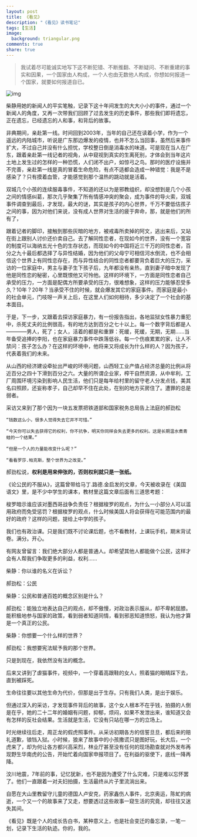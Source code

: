 ```yaml
---
layout: post
title: 《看见》
description: "《看见》读书笔记"
tags: [生活]
image:
  background: triangular.png
comments: true
share: true
---
```


> 我试着尽可能诚实地写下这不断犯错、不断推翻、不断疑问、不断重建的事实和因果，一个国家由人构成，一个人也由无数他人构成，你想如何报道一个国家，就要如何报道自已。

![img](http://img10.360buyimg.com/n0/g6/M01/04/03/rBEGF1C8IicIAAAAAAEfxZpz3YEAAAzgQLIx4kAAR_d370.jpg)

<!-- more -->

柴静用她的新闻人的平实笔触，记录下这十年间发生的大大小小的事件，通过一个新闻人的角度，又再一次带我们回顾了过去发生的历史事件，那些我们即将遗忘，正在遗忘，已经遗忘的人和事，和背后的故事。

非典期间，亲赴第一线。时间回到2003年，当年的自己还在读着小学，作为一个遥远的内陆城市，听说是广东那边爆发的疫情，也并不怎么当回事，虽然后来事件扩大，不过自己并没有什么担忧，学校整日倒是消毒水的味道。可是现在当人在广东，跟着亲赴第一线记者的视角，从中窥视到真实的生离死别，才体会到当年这片土地上发生过的怎样的一种恐慌，人们闭不出户，如惊弓之鸟。那时的医疗设施并不完善，亲赴第一线是真的冒着生命危险，有点不适都会造成一种错觉：我是不是感染了？只有摸着血管，才能感觉到那个温热的跳动就是活着。

双城几个小孩的连续服毒事件，不知道的还以为是邪教组织，却没想到是几个小孩之间的情感纠葛，那次几乎聚集了所有情感冲突的聚会，成为事件的导火索，双城事件调查到最后，才发现，最大的谜，其实是孩子的内心世界，千万不要低估孩子之间的事，因为对他们来说，没有成人世界对生活的疲于奔命，那，就是他们的所有了，

跟着记者的脚印，接触到那些灰暗的地方，被戒毒所卖掉的阿文，逃出来后，又站在街上跟别人讨价还价卖自己。去了解同性恋者，在现如今的世界，没有一个宽容的制度可以海纳五光十色的生存状态，而现如今的中国将近三千万的同性恋者，百分之九十最后都选择了与异性结婚，因为他们的父母宁可相信河水倒流，也不会相信这个世界上有同性恋存在，而与异性结合的同性恋者都要背负着巨大的压力，采访的一位家庭中，男主与妻子生下孩子后，九年都没有亲热，直到妻子暗中发现了他是同性恋的秘密，心里既恨他又可怜他。这样的环境下，一方面是同性恋者自己承受的压力，一方面是配偶方所要承受的压力，很难想象，这样的压力能够忍受多久？10年？20年？当承受不住的时候，就会爆发其它的家庭事件。而家庭是最小的社会单元，门吱呀一声关上后，在这里人们如何相待，多少决定了一个社会的基本面目。

于是，下一步，又跟着去探访家庭暴力，有一份报告指出，各地监狱女性暴力重犯中，杀死丈夫的比例很高，有的地方达到百分之七十以上。每一个数字背后都是人————男人，死了；女人，活着的都是和重罪：死缓，死缓，无期，无期......当年备受追捧的李阳，也在家庭暴力事件中跌落低谷。每一个伤痕累累的家，让人不禁问：孩子怎么办？在这样的环境中，他将来又将成长为什么样的人？因为孩子，代表着我们的未来。

从山西的经济建设牵扯出严峻的环境问题，山西轻工业产值占经济总量的比例从将近百分之四十下滑到百分之六。大量的所谓企业家，榨干自然资源，从中牟利，工厂周围环境污染到影响人民生活，他们只是每年给村里的留守老人分发点钱，美其名曰照顾，还妄称孝子，自己却早不住在此处，在别的地方买房住了。遭罪的总是弱者。

采访又来到了那个因为一块五发票把铁道部和国家税务总局告上法庭的郝劲松

`“钱数这么小，很多人觉得失去它并不可惜。”`

`“今天你可以失去获得它的权利，你不抗争，明天你同样会失去更多的权利。这是长期温水煮青蛙的一个结果。”`

`“但是一个人的力量能改变什么呢？”`

`“看看罗莎.帕克斯，整个世界为之改变。”`


郝劲松说，<b>权利是用来伸张的，否则权利就只是一张纸。</b>

《论公民的不服从》，这篇曾带给马丁.路德.金启发的文章，今天被收录在《美国语文》里，是不少中学生的课本，教材里这篇文章后面有三道思考题：

梭罗暗示谁应该对墨西哥战争负责任？根据梭罗的观点，为什么一小部分人可以滥用政府而免受惩罚？根据梭罗的观点，什么时候美国人将会获得在可能范围内的最好的政府？这样的问题，提给上中学的孩子。

我们也有政治课。只是我们既不讨论课后题，也不看教材，上课玩手机，期末背试卷。满分。开心。

有网友曾留言：我们绝大部分人都是普通人。却希望其他人都能做个公民，这样才会有人帮我们争取更多的利益，权利......

柴静：你以谁的名义在诉讼？

郝劲松：公民

柴静：公民和普通百姓的概念区别是什么？

郝劲松：能独立地表达自己的观点，却不傲慢，对政治表示服从，却不卑躬屈膝。能积极地参与国家的政策，看到弱者知道同情，看到邪恶知道愤怒，我认为他才算是一个真正的公民。

柴静：你想要一个什么样的世界？

郝劲松：我想要宪法赋予我的那个世界。

只是到现在，我依然没有法的概念。

后来又讲到了虐猫事件，视频中，一个穿着高跟鞋的女人，照着猫的眼睛踩下去，直到被踩死。

生命往往要以其他生命为代价，但那是出于生存。只有我们人类，是出于娱乐。

但通过深入的采访，才发现事件背后的故事，这个女人根本不在乎钱，拍摄的人倒是在乎，她的二十二年的婚姻有问题，抑郁，烦闷，如果不发泄出来，谁知道又会有怎样的反社会结果。生活就是生活，它没有只站在哪一方的立场上。

时光继续往后走，周正龙的假虎照事件。从采访初期各方的信誓旦旦，都后来的赔礼道歉，锒铛入狱。小时候，狼来了故事中的小孩撒谎只是图好玩，长大后，一个虎来了，却为何让各方都兴高采烈，林业厅甚至没有任何的现场勘查就对外发布再现野生华南虎的公告，开始忙着向国家申报项目了。在利益的驱使下，底线一降再降。

汶川地震，7年前的事，记忆犹新，也不是因为遭受了什么灾难，只是难以忘怀罢了。他们一直跟着一对夫妇拍摄，生活最终从片子里流淌出来。

自愿在大山里教留守儿童的德国人卢安克，药家鑫伤人事件，北京奥运，陈虻的病逝，一个又一个的故事来了又走，想要透过这些故事一窥生活的究竟，却往往又迷失其间。

《看见》既是个人的成长告白书，某种意义上，也是社会变迁的备忘录，一笔一划，记录下生活的轨迹。你的，我的。